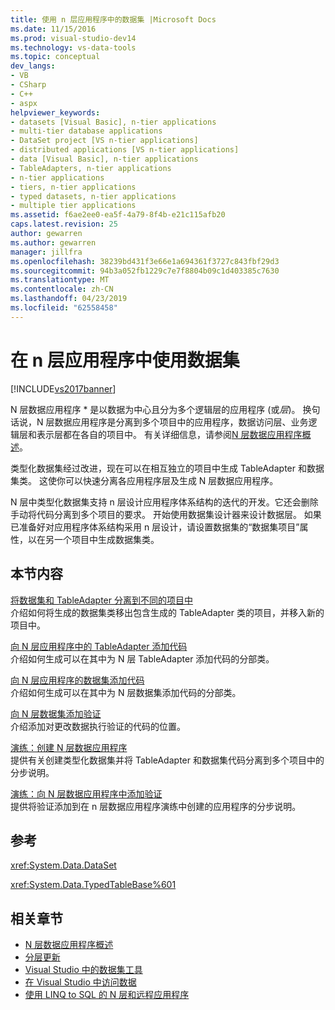 ```yaml
---
title: 使用 n 层应用程序中的数据集 |Microsoft Docs
ms.date: 11/15/2016
ms.prod: visual-studio-dev14
ms.technology: vs-data-tools
ms.topic: conceptual
dev_langs:
- VB
- CSharp
- C++
- aspx
helpviewer_keywords:
- datasets [Visual Basic], n-tier applications
- multi-tier database applications
- DataSet project [VS n-tier applications]
- distributed applications [VS n-tier applications]
- data [Visual Basic], n-tier applications
- TableAdapters, n-tier applications
- n-tier applications
- tiers, n-tier applications
- typed datasets, n-tier applications
- multiple tier applications
ms.assetid: f6ae2ee0-ea5f-4a79-8f4b-e21c115afb20
caps.latest.revision: 25
author: gewarren
ms.author: gewarren
manager: jillfra
ms.openlocfilehash: 38239bd431f3e66e1a694361f3727c843fbf29d3
ms.sourcegitcommit: 94b3a052fb1229c7e7f8804b09c1d403385c7630
ms.translationtype: MT
ms.contentlocale: zh-CN
ms.lasthandoff: 04/23/2019
ms.locfileid: "62558458"
---
```

# <a name="work-with-datasets-in-n-tier-applications"></a>在 n 层应用程序中使用数据集
[!INCLUDE[vs2017banner](../includes/vs2017banner.md)]

N 层数据应用程序 * 是以数据为中心且分为多个逻辑层的应用程序 (或*层*)。 换句话说，N 层数据应用程序是分离到多个项目中的应用程序，数据访问层、业务逻辑层和表示层都在各自的项目中。 有关详细信息，请参阅[N 层数据应用程序概述](../data-tools/n-tier-data-applications-overview.md)。  
  
 类型化数据集经过改进，现在可以在相互独立的项目中生成 TableAdapter 和数据集类。 这使你可以快速分离各应用程序层及生成 N 层数据应用程序。  
  
 N 层中类型化数据集支持 n 层设计应用程序体系结构的迭代的开发。它还会删除手动将代码分离到多个项目的要求。 开始使用数据集设计器来设计数据层。 如果已准备好对应用程序体系结构采用 n 层设计，请设置数据集的“数据集项目”属性，以在另一个项目中生成数据集类。  
  
## <a name="in-this-section"></a>本节内容  
 [将数据集和 TableAdapter 分离到不同的项目中](../data-tools/separate-datasets-and-tableadapters-into-different-projects.md)  
 介绍如何将生成的数据集类移出包含生成的 TableAdapter 类的项目，并移入新的项目中。  
  
 [向 N 层应用程序中的 TableAdapter 添加代码](../data-tools/add-code-to-tableadapters-in-n-tier-applications.md)  
 介绍如何生成可以在其中为 N 层 TableAdapter 添加代码的分部类。  
  
 [向 N 层应用程序的数据集添加代码](../data-tools/add-code-to-datasets-in-n-tier-applications.md)  
 介绍如何生成可以在其中为 N 层数据集添加代码的分部类。  
  
 [向 N 层数据集添加验证](../data-tools/add-validation-to-an-n-tier-dataset.md)  
 介绍添加对更改数据执行验证的代码的位置。  
  
 [演练：创建 N 层数据应用程序](../data-tools/walkthrough-creating-an-n-tier-data-application.md)  
 提供有关创建类型化数据集并将 TableAdapter 和数据集代码分离到多个项目中的分步说明。  
  
 [演练：向 N 层数据应用程序中添加验证](http://msdn.microsoft.com/library/b35d072c-31f0-49ba-a225-69177592c265)  
 提供将验证添加到在 n 层数据应用程序演练中创建的应用程序的分步说明。  
  
## <a name="reference"></a>参考  
 <xref:System.Data.DataSet>  
  
 <xref:System.Data.TypedTableBase%601>  
  
## <a name="related-sections"></a>相关章节

- [N 层数据应用程序概述](../data-tools/n-tier-data-applications-overview.md)   
- [分层更新](../data-tools/hierarchical-update.md)   
- [Visual Studio 中的数据集工具](../data-tools/dataset-tools-in-visual-studio.md)   
- [在 Visual Studio 中访问数据](../data-tools/accessing-data-in-visual-studio.md)   
- [使用 LINQ to SQL 的 N 层和远程应用程序](http://msdn.microsoft.com/library/854a1cdd-53cb-45f5-83ca-63962a9b3598)
